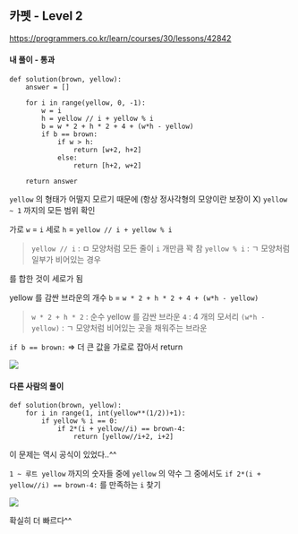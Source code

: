 ## 카펫 - Level 2
https://programmers.co.kr/learn/courses/30/lessons/42842

#### 내 풀이 - 통과
```
def solution(brown, yellow):
    answer = []
    
    for i in range(yellow, 0, -1):
        w = i
        h = yellow // i + yellow % i
        b = w * 2 + h * 2 + 4 + (w*h - yellow)
        if b == brown:
            if w > h:
                return [w+2, h+2]
            else:
                return [h+2, w+2]
    
    return answer
```
`yellow` 의 형태가 어떨지 모르기 때문에 (항상 정사각형의 모양이란 보장이 X)
`yellow ~ 1` 까지의 모든 범위 확인

가로 `w` = `i`
세로 `h` = `yellow // i + yellow % i`
> `yellow // i` : ㅁ 모양처럼 모든 줄이 `i` 개만큼 꽉 참
`yellow % i` : ㄱ 모양처럼 일부가 비어있는 경우
>
를 합한 것이 세로가 됨

yellow 를 감싼 브라운의 개수 `b` = `w * 2 + h * 2 + 4 + (w*h - yellow)`
> `w * 2 + h * 2` : 순수 yellow 를 감싼 브라운
`4` : 4 개의 모서리
`(w*h - yellow)` : ㄱ 모양처럼 비어있는 곳을 채워주는 브라운

`if b == brown:` => 더 큰 값을 가로로 잡아서 return

![](https://images.velog.io/images/jsh5408/post/f4990f95-64ce-4364-a6c8-9f27d9d52fee/image.png)

#### 다른 사람의 풀이
```
def solution(brown, yellow):
    for i in range(1, int(yellow**(1/2))+1):
        if yellow % i == 0:
            if 2*(i + yellow//i) == brown-4:
                return [yellow//i+2, i+2]
```
이 문제는 역시 공식이 있었다..^^

`1 ~ 루트 yellow` 까지의 숫자들 중에 `yellow` 의 약수
그 중에서도 `if 2*(i + yellow//i) == brown-4:` 를 만족하는 `i` 찾기

![](https://images.velog.io/images/jsh5408/post/8c284769-340a-41c9-9e77-8f1276d24ac9/image.png)

확실히 더 빠르다^^
